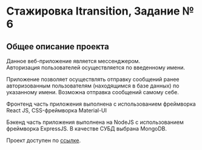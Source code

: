 # Стажировка Itransition, Задание № 6

## Общее описание проекта

Данное веб-приложение является мессенджером.<br/>
Авторизация пользователей осуществляется по введенному имени.<br/>

Приложение позволяет осуществлять отправку сообщений ранее авторизованным пользователям (находящимся в базе данных) по указанному имени. Возможна отправка сообщений самому себе.<br/>

Фронтенд часть приложения выполнена с использованием фреймворка React JS, CSS-фреймворка Material-UI

Бэкенд часть приложения выполнена на NodeJS с использованием фреймворка ExpressJS.
В качестве СУБД выбрана MongoDB.


Проект доступен по [ссылке](https://itransition-messenger.vercel.app/).
